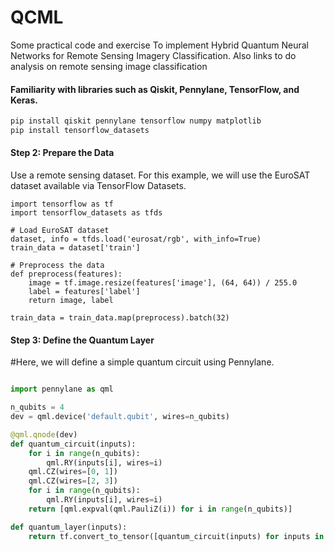 # QCML

Some practical code and exercise 
To implement Hybrid Quantum Neural Networks for Remote Sensing Imagery Classification. 
Also links to do analysis on remote sensing  image classification

#### Familiarity with libraries such as Qiskit, Pennylane, TensorFlow, and Keras.

```python
pip install qiskit pennylane tensorflow numpy matplotlib
pip install tensorflow_datasets
```
#### Step 2: Prepare the Data
Use a remote sensing dataset. For this example, we will use the EuroSAT dataset available via TensorFlow Datasets.
```
import tensorflow as tf
import tensorflow_datasets as tfds

# Load EuroSAT dataset
dataset, info = tfds.load('eurosat/rgb', with_info=True)
train_data = dataset['train']

# Preprocess the data
def preprocess(features):
    image = tf.image.resize(features['image'], (64, 64)) / 255.0
    label = features['label']
    return image, label

train_data = train_data.map(preprocess).batch(32)
```
#### Step 3: Define the Quantum Layer
#Here, we will define a simple quantum circuit using Pennylane.

```python

import pennylane as qml

n_qubits = 4
dev = qml.device('default.qubit', wires=n_qubits)

@qml.qnode(dev)
def quantum_circuit(inputs):
    for i in range(n_qubits):
        qml.RY(inputs[i], wires=i)
    qml.CZ(wires=[0, 1])
    qml.CZ(wires=[2, 3])
    for i in range(n_qubits):
        qml.RY(inputs[i], wires=i)
    return [qml.expval(qml.PauliZ(i)) for i in range(n_qubits)]

def quantum_layer(inputs):
    return tf.convert_to_tensor([quantum_circuit(inputs) for inputs in inputs.numpy()])
```





















